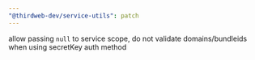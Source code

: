 ```yaml
---
"@thirdweb-dev/service-utils": patch
---
```


allow passing `null` to service scope, do not validate domains/bundleids when using secretKey auth method
